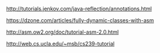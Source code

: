 http://tutorials.jenkov.com/java-reflection/annotations.html

https://dzone.com/articles/fully-dynamic-classes-with-asm

http://asm.ow2.org/doc/tutorial-asm-2.0.html

http://web.cs.ucla.edu/~msb/cs239-tutorial

